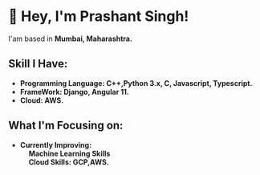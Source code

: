 # :wave: Hey, I'm Prashant Singh! 

I'am based in <strong> Mumbai, Maharashtra. <strong>

## Skill I Have:
- <strong>Programming Language:</strong> C++,Python 3.x, C, Javascript, Typescript.
- <strong>FrameWork:</strong> Django, Angular 11.
- <strong>Cloud:</strong> AWS.

## What I'm Focusing on:

- Currently Improving:<br>
&nbsp;&nbsp;&nbsp;&nbsp; <strong>Machine Learning Skills</strong><br>
&nbsp;&nbsp;&nbsp;&nbsp; <strong>Cloud Skills:</strong> GCP,AWS. <br> 




<!---
sprashant433/sprashant433 is a ✨ special ✨ repository because its `README.md` (this file) appears on your GitHub profile.
You can click the Preview link to take a look at your changes.
--->
